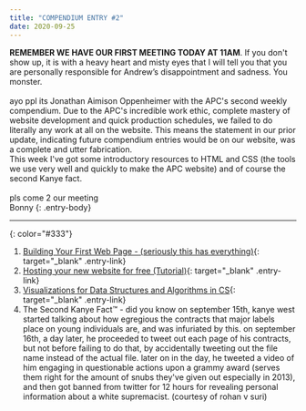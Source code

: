 ```yaml
---
title: "COMPENDIUM ENTRY #2"
date: 2020-09-25
---
```

**REMEMBER WE HAVE OUR FIRST MEETING TODAY AT 11AM**. If you don't show up, it is with a heavy heart and misty eyes that I will tell you that you are personally responsible for Andrew’s disappointment and sadness. You monster.
<br>
<br>
ayo ppl its Jonathan Aimison Oppenheimer with the APC's second weekly compendium. Due to the APC's incredible work ethic, complete mastery of website development and quick production schedules, we failed to do literally any work at all on the website. This means the statement in our prior update, indicating future compendium entries would be on our website, was a complete and utter fabrication. 
<br>
This week I've got some introductory resources to HTML and CSS (the tools we use very well and quickly to make the APC website) and of course the second Kanye fact.
<br>
<br>
pls come 2 our meeting
<br>
Bonny
{: .entry-body}

---
{: color="#333"}
1. [Building Your First Web Page - (seriously this has everything)](https://learn.shayhowe.com/html-css/building-your-first-web-page){: target="_blank" .entry-link}
2. [Hosting your new website for free (Tutorial)](https://medium.com/@svinkle/publish-and-share-your-own-website-for-free-with-github-2eff049a1cb5){: target="_blank" .entry-link}
3. [Visualizations for Data Structures and Algorithms in CS](https://www.cs.usfca.edu/~galles/visualization/Algorithms.html){: target="_blank" .entry-link}
4. The Second Kanye Fact™ - did you know on september 15th, kanye west started talking about how egregious the contracts that major labels place on young individuals are, and was infuriated by this. on september 16th, a day later, he proceeded to tweet out each page of his contracts, but not before failing to do that, by accidentally tweeting out the file name instead of the actual file. later on in the day, he tweeted a video of him engaging in questionable actions upon a grammy award (serves them right for the amount of snubs they've given out especially in 2013), and then got banned from twitter for 12 hours for revealing personal information about a white supremacist. (courtesy of rohan v suri)
